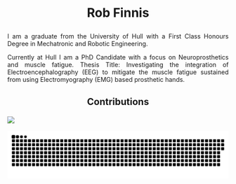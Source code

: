 # <p align="center">Rob Finnis</p>

<p align="justify">I am a graduate from the University of Hull with a First Class Honours Degree in Mechatronic and Robotic Engineering.</p>

<p align="justify">Currently at Hull I am a PhD Candidate with a focus on Neuroprosthetics and muscle fatigue.
Thesis Title: Investigating the integration of Electroencephalography (EEG) to mitigate the muscle fatigue sustained from using Electromyography (EMG) based prosthetic hands.</p>

## <p align="center">Contributions</p>
![](https://github-readme-streak-stats.herokuapp.com/?user=robertofinnisaro&theme=vue&hide_border=false)

<picture>
  <source media="(prefers-color-scheme: dark)" srcset="https://raw.githubusercontent.com/robertofinnisaro/robertofinnisaro/output/github-contribution-grid-snake-dark.svg">
  <img alt="github contribution grid snake animation" src="https://raw.githubusercontent.com/robertofinnisaro/robertofinnisaro/output/github-contribution-grid-snake.svg">
</picture>
